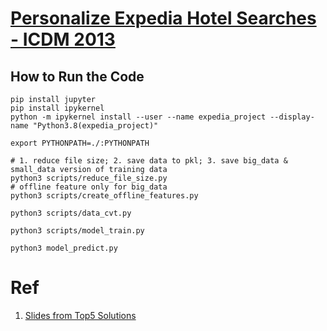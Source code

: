 # [Personalize Expedia Hotel Searches - ICDM 2013](https://www.kaggle.com/competitions/expedia-personalized-sort/overview)


## How to Run the Code

```shell
pip install jupyter
pip install ipykernel
python -m ipykernel install --user --name expedia_project --display-name "Python3.8(expedia_project)"

export PYTHONPATH=./:PYTHONPATH

# 1. reduce file size; 2. save data to pkl; 3. save big_data & small_data version of training data
python3 scripts/reduce_file_size.py
# offline feature only for big_data
python3 scripts/create_offline_features.py

python3 scripts/data_cvt.py

python3 scripts/model_train.py

python3 model_predict.py

```

# Ref 

1. [Slides from Top5 Solutions](report/2013_ICDM_expedia_hotel_rank)
